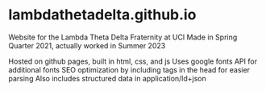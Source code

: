 # lambdathetadelta.github.io
Website for the Lambda Theta Delta Fraternity at UCI
Made in Spring Quarter 2021, actually worked in Summer 2023

Hosted on github pages, built in html, css, and js
Uses google fonts API for additional fonts
SEO optimization by including tags in the head for easier parsing
Also includes structured data in application/ld+json

